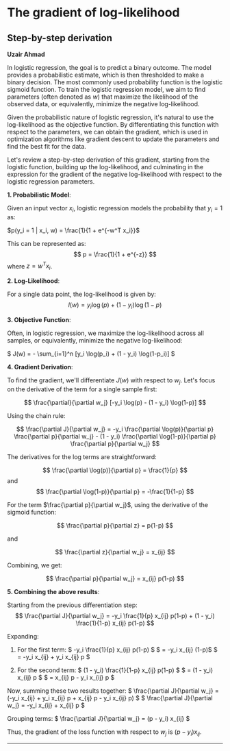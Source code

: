 # The gradient of log-likelihood

## Step-by-step derivation 

**Uzair Ahmad**

In logistic regression, the goal is to predict a binary outcome. The model provides a probabilistic estimate, which is then thresholded to make a binary decision. The most commonly used probability function is the logistic sigmoid function. To train the logistic regression model, we aim to find parameters (often denoted as $w$) that maximize the likelihood of the observed data, or equivalently, minimize the negative log-likelihood.

Given the probabilistic nature of logistic regression, it's natural to use the log-likelihood as the objective function. By differentiating this function with respect to the parameters, we can obtain the gradient, which is used in optimization algorithms like gradient descent to update the parameters and find the best fit for the data.

Let's review a step-by-step derivation of this gradient, starting from the logistic function, building up the log-likelihood, and culminating in the expression for the gradient of the negative log-likelihood with respect to the logistic regression parameters.

**1. Probabilistic Model**:

Given an input vector $x_i$, logistic regression models the probability that $y_i = 1$ as:

$p(y_i = 1 | x_i, w) = \frac{1}{1 + e^{-w^T x_i}}$

This can be represented as:
$$ p = \frac{1}{1 + e^{-z}} $$
where $z = w^T x_i$.

**2. Log-Likelihood**:

For a single data point, the log-likelihood is given by:
$$ l(w) = y_i \log(p) + (1 - y_i) \log(1-p) $$

**3. Objective Function**:

Often, in logistic regression, we maximize the log-likelihood across all samples, or equivalently, minimize the negative log-likelihood:

$ J(w) = - \sum_{i=1}^n [y_i \log(p_i) + (1 - y_i) \log(1-p_i)] $

**4. Gradient Derivation**:

To find the gradient, we'll differentiate $J(w)$ with respect to $w_j$. Let's focus on the derivative of the term for a single sample first:

$$ \frac{\partial}{\partial w_j} [-y_i \log(p) - (1 - y_i) \log(1-p)] $$

Using the chain rule:

$$ \frac{\partial J}{\partial w_j} = -y_i \frac{\partial \log(p)}{\partial p} \frac{\partial p}{\partial w_j} - (1 - y_i) \frac{\partial \log(1-p)}{\partial p} \frac{\partial p}{\partial w_j} $$

The derivatives for the log terms are straightforward:

$$ \frac{\partial \log(p)}{\partial p} = \frac{1}{p} $$
and
$$ \frac{\partial \log(1-p)}{\partial p} = -\frac{1}{1-p} $$

For the term $\frac{\partial p}{\partial w_j}$, using the derivative of the sigmoid function:

$$ \frac{\partial p}{\partial z} = p(1-p) $$

and 

$$ \frac{\partial z}{\partial w_j} = x_{ij} $$

Combining, we get:

$$ \frac{\partial p}{\partial w_j} = x_{ij} p(1-p) $$

**5. Combining the above results**:

Starting from the previous differentiation step:
$$ \frac{\partial J}{\partial w_j} = -y_i \frac{1}{p} x_{ij} p(1-p) + (1 - y_i) \frac{1}{1-p} x_{ij} p(1-p) $$

Expanding:

1. For the first term:
$ -y_i \frac{1}{p} x_{ij} p(1-p) $
$ = -y_i x_{ij} (1-p)$
$ = -y_i x_{ij} + y_i x_{ij} p $

2. For the second term:
$ (1 - y_i) \frac{1}{1-p} x_{ij} p(1-p) $
$ = (1 - y_i) x_{ij} p $
$ = x_{ij} p - y_i x_{ij} p $

Now, summing these two results together:
$ \frac{\partial J}{\partial w_j} = (-y_i x_{ij} + y_i x_{ij} p + x_{ij} p - y_i x_{ij} p) $
$ \frac{\partial J}{\partial w_j} = -y_i x_{ij} + x_{ij} p $

Grouping terms:
$ \frac{\partial J}{\partial w_j} = (p - y_i) x_{ij} $

Thus, the gradient of the loss function with respect to $w_j$ is $(p - y_i) x_{ij}$.

------

